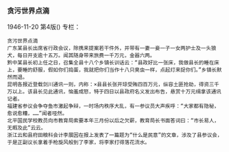 ### 贪污世界点滴

1946-11-20
第4版()
专栏：

    贪污世界点滴
    广东某县长出席省行政会议，除携来提案若干件外，并带有一妻一妾一子一女两护士及一头狼犬，每日开支逾十五万。闻其随身带来旅费一千万元，金器六两。
    黔中某县长初上任之日，召集全县十八个乡镇长训话云：“县政好比一张床，我做县长的睡在床上，要睡的舒服，假如你们捣蛋，我就把你们当作十八只臭虫一样，点起灯来捉你们。”乡镇长默然而退。
    昆明各报近登载剑川通讯一则，内称：×县县长张开琼受贿四百万元，纵容土匪抢劫，得资三千万以上。该县长见此通讯，恼羞成怒，特于四日以县政府名义发出布告，悬赏十万元缉拿该通讯记者。
    福建省参议会争夺鱼市激起争辩，一时场内秩序大乱，有一参议员大声疾呼：“大家都有隐秘，愈说愈糟，……”闻者哑然。
    北平国民学校教员向市教育局索要本年三月份以后之欠薪，教育局长书面答词曰：“市长易人，无暇及此”云云。
    浙江云和县府田粮科会计李展因在报上发表了一篇题为“什么是民意”的文章，涉及了县参议会，于是正副议长拿着手枪旋风般到了李家，将李家打得落花流水。
